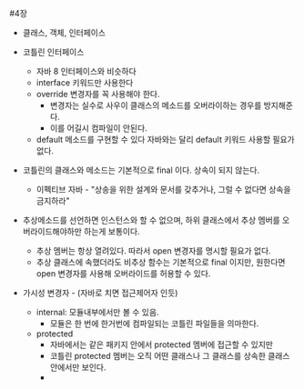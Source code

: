 #4장

- 클래스, 객체, 인터페이스


- 코틀린 인터페이스
  - 자바 8 인터페이스와 비슷하다
  - interface 키워드만 사용한다
  - override 변경자를 꼭 사용해야 한다.
    - 변경자는 실수로 사우이 클래스의 메소드를 오버라이하는 경우를 방지해준다.
    - 이를 어길시 컴파일이 안된다.
  - default 메소드를 구현할 수 있다 자바와는 달리 default 키워드 사용할 필요가 없다.

- 코틀린의 클래스와 메소드는 기본적으로 final 이다. 상속이 되지 않는다.
  - 이펙티브 자바 - "상송을 위한 설계와 문서를 갖추거나, 그럴 수 없다면 상속을 금지하라"
- 추상메소드를 선언하면 인스턴스와 할 수 없으며, 하위 클래스에서 추상 멤버를 오버라이드해야하만 하는게 보통이다.
  - 추상 멤버는 항상 열려있다. 따라서 open 변경자를 명시할 필요가 없다.
  - 추상 클래스에 속했더라도 비추상 함수는 기본적으로 final 이지만, 원한다면 open 변경자를 사용해 오버라이드를 허용할 수 있다.


- 가시성 변경자 - (자바로 치면 접근제어자 인듯)
  - internal: 모듈내부에서만 볼 수 있음.
    - 모듈은 한 번에 한거번에 컴파일되는 코틀린 파일들을 의마한다.
  - protected
    - 자바에서는 같은 패키지 안에서 protected 멤버에 접근할 수 있지만
    - 코틀린 protected 멤버는 오직 어떤 클래스나 그 클래스를 상속한 클래스 안에서만 보인다.
    - 


